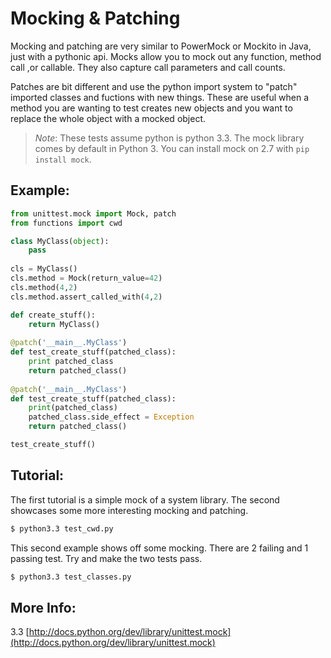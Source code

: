 Mocking & Patching
==================

Mocking and patching are very similar to PowerMock or Mockito in Java, just with a pythonic api. 
Mocks allow you to mock out any function, method call ,or callable. They also capture call parameters and call counts.

Patches are bit different and use the python import system to "patch" imported classes and fuctions with new things.
These are useful when a method you are wanting to test creates new objects and you want to replace the whole object
with a mocked object.

> _Note_: These tests assume python is python 3.3. The mock library comes by default in Python 3. You can install mock on 2.7 with `pip install mock`.

Example:
--------

```python
from unittest.mock import Mock, patch
from functions import cwd

class MyClass(object):
    pass
    
cls = MyClass()
cls.method = Mock(return_value=42)
cls.method(4,2)
cls.method.assert_called_with(4,2)

def create_stuff():
    return MyClass()
    
@patch('__main__.MyClass')
def test_create_stuff(patched_class):
    print patched_class
    return patched_class()
    
@patch('__main__.MyClass')
def test_create_stuff(patched_class):
    print(patched_class)
    patched_class.side_effect = Exception
    return patched_class()

test_create_stuff()
```

Tutorial:
---------

The first tutorial is a simple mock of a system library. The second showcases some more interesting mocking and patching.

```bash
$ python3.3 test_cwd.py
```

This second example shows off some mocking. There are 2 failing and 1 passing test. Try and make the two tests pass.

```bash
$ python3.3 test_classes.py
```

More Info:
----------

3.3 [http://docs.python.org/dev/library/unittest.mock](http://docs.python.org/dev/library/unittest.mock)
